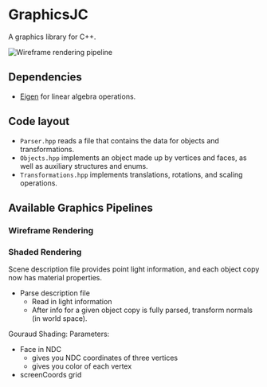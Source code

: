 # GraphicsJC
A graphics library for C++.

![Wireframe rendering pipeline](https://github.com/Julio-Arroyo/GraphicsJC/blob/main/img/scene_bunny1_high_res.png?raw=true)

## Dependencies
- [Eigen](http://eigen.tuxfamily.org/index.php?title=Main_Page) for linear algebra operations.

## Code layout
- `Parser.hpp` reads a file that contains the data for objects and transformations.
- `Objects.hpp` implements an object made up by vertices and faces, as well as auxiliary structures and enums.
- `Transformations.hpp` implements translations, rotations, and scaling operations.

## Available Graphics Pipelines
### Wireframe Rendering

### Shaded Rendering
Scene description file provides point light information, and each object copy now has material properties.
- Parse description file
  - Read in light information
  - After info for a given object copy is fully parsed, transform normals (in world space).

Gouraud Shading:
Parameters:
  - Face in NDC
    - gives you NDC coordinates of three vertices
    - gives you color of each vertex
  - screenCoords grid
